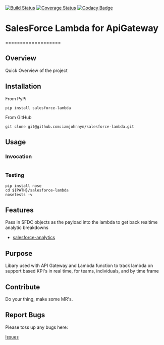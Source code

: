 [![Build Status](https://travis-ci.org/iamjohnnym/salesforce-lambda.svg?token=jwXMHmbEfJmrxyLSfYtH&branch=master)](https://travis-ci.org/iamjohnnym/salesforce-lambda)
[![Coverage Status](https://coveralls.io/repos/github/iamjohnnym/salesforce-lambda/badge.svg?branch=master)](https://coveralls.io/github/iamjohnnym/salesforce-lambda?branch=master)
[![Codacy Badge](https://api.codacy.com/project/badge/Grade/c51776da48394a70906468cb9b38840f)](https://www.codacy.com/app/iamjohnnym/salesforce-lambda?utm_source=github.com&amp;utm_medium=referral&amp;utm_content=iamjohnnym/salesforce-lambda&amp;utm_campaign=Badge_Grade)

# SalesForce Lambda for ApiGateway
===================

## Overview

Quick Overview of the project

## Installation

From PyPi

```
pip install salesforce-lambda
```

From GitHub

```
git clone git@github.com:iamjohnnym/salesforce-lambda.git
```

## Usage

### Invocation


```
```

### Testing
```
pip install nose
cd ${PATH}/salesforce-lambda
nosetests -v
```

## Features

Pass in SFDC objects as the payload into the lambda to get back realtime
analytic breakdowns
* [salesforce-analytics](https://github.com/iamjohnnym/salesforce-analytics)

## Purpose

Libary used with API Gateway and Lambda function to track lambda on
support based KPI's in real time, for teams, individuals, and by time frame

## Contribute

Do your thing, make some MR's.  

## Report Bugs

Please toss up any bugs here:

[Issues](https://github.com/iamjohnnym/salesforce-lambda/issues)